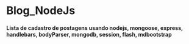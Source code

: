 # Blog_NodeJs
#### Lista de cadastro de postagens usando nodejs, mongoose, express, handlebars, bodyParser, mongodb, session, flash, mdbootstrap

